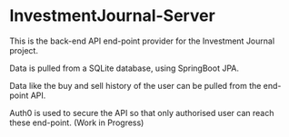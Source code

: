 # InvestmentJournal-Server

This is the back-end API end-point provider for the Investment Journal project.

Data is pulled from a SQLite database, using SpringBoot JPA. 

Data like the buy and sell history of the user can be pulled from the end-point API.

Auth0 is used to secure the API so that only authorised user can reach these end-point. (Work in Progress)
